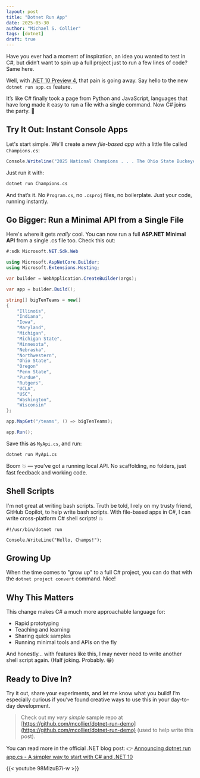 ```yaml
---
layout: post
title: "Dotnet Run App"
date: 2025-05-30
author: "Michael S. Collier"
tags: [dotnet]
draft: true
---
```


Have you ever had a moment of inspiration, an idea you wanted to test in C#, but didn’t want to spin up a full project just to run a few lines of code? Same here.

Well, with [.NET 10 Preview 4](https://devblogs.microsoft.com/dotnet/announcing-dotnet-run-app-cs/), that pain is going away. Say hello to the new `dotnet run app.cs` feature.

It’s like C# finally took a page from Python and JavaScript, languages that have long made it easy to run a file with a single command. Now C# joins the party. :tada:

## Try It Out: Instant Console Apps

Let's start simple. We'll create a new _file-based app_ with a little file called `Champions.cs`:

```csharp
Console.Writeline("2025 National Champions . . . The Ohio State Buckeyes!");
```

Just run it with:

```bash
dotnet run Champions.cs
```

And that’s it. No `Program.cs`, no `.csproj` files, no boilerplate. Just your code, running instantly.

## Go Bigger: Run a Minimal API from a Single File

Here's where it gets _really_ cool. You can now run a full **ASP.NET Minimal API** from a single .cs file too. Check this out:

```csharp
#:sdk Microsoft.NET.Sdk.Web

using Microsoft.AspNetCore.Builder;
using Microsoft.Extensions.Hosting;

var builder = WebApplication.CreateBuilder(args);

var app = builder.Build();

string[] bigTenTeams = new[]
{
    "Illinois",
    "Indiana",
    "Iowa",
    "Maryland",
    "Michigan",
    "Michigan State",
    "Minnesota",
    "Nebraska",
    "Northwestern",
    "Ohio State",
    "Oregon"
    "Penn State",
    "Purdue",
    "Rutgers",
    "UCLA",
    "USC",
    "Washington",
    "Wisconsin"
};

app.MapGet("/teams", () => bigTenTeams);

app.Run();
```

Save this as `MyApi.cs`, and run:

```bash
dotnet run MyApi.cs
```

Boom :boom: — you’ve got a running local API. No scaffolding, no folders, just fast feedback and working code.

## Shell Scripts

I'm not great at writing bash scripts. Truth be told, I rely on my trusty friend, GitHub Copilot, to help write bash scripts.  With file-based apps in C#, I can write cross-platform C# shell scripts! :boom:

```shell
#!/usr/bin/dotnet run

Console.WriteLine("Hello, Champs!");
```

## Growing Up

When the time comes to "grow up" to a full C# project, you can do that with the `dotnet project convert` command. Nice!

## Why This Matters

This change makes C# a much more approachable language for:

- Rapid prototyping
- Teaching and learning
- Sharing quick samples
- Running minimal tools and APIs on the fly

And honestly… with features like this, I may never need to write another shell script again. (Half joking. Probably. :grin:)

## Ready to Dive In?

Try it out, share your experiments, and let me know what you build! I’m especially curious if you’ve found creative ways to use this in your day-to-day development.

> Check out my _very simple_ sample repo at [https://github.com/mcollier/dotnet-run-demo](https://github.com/mcollier/dotnet-run-demo) (used to help write this post).

You can read more in the official .NET blog post:
:point_right: [Announcing dotnet run app.cs - A simpler way to start with C# and .NET 10](https://devblogs.microsoft.com/dotnet/announcing-dotnet-run-app-cs/)

{{< youtube 98MizuB7i-w >}}
